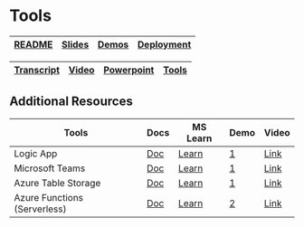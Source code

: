 # Tools

| [README](/ops30/README.md) | [Slides](/ops30/slides/README.md) | [Demos](/ops30/demos/README.md) | [Deployment](/ops30/deployment/README.md) | 
|--------|-------|------------|-----------|

| [Transcript](../../script/ops30_Speaking_Script.md) | [Video](https://globaleventcdn.blob.core.windows.net/assets/ops/ops30/video/ops30_Final_Full.mp4) | [Powerpoint](https://globaleventcdn.blob.core.windows.net/assets/ops/ops30/slides/ops30_Responding_to_incidents_master.pptx) | [Tools](/ops30/tools/README.md) |
|------------|-------|------------|-------|

## Additional Resources

| Tools | Docs | MS Learn | Demo | Video
|-------|------|---------|------|-------
| Logic App |[Doc]() | [Learn]() | [1]() | [Link]()
| Microsoft Teams |[Doc]() | [Learn]() | [1]() | [Link]()
| Azure Table Storage |[Doc]() | [Learn]() | [1]() | [Link]()
| Azure Functions (Serverless) |[Doc]() | [Learn]() | [2]() | [Link]()
